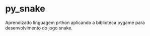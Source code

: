 # py_snake
Aprendizado linguagem prthon aplicando a biblioteca pygame para desenvolvimento do jogo snake.
